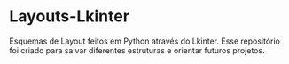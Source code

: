 # Layouts-Lkinter
Esquemas de Layout feitos em Python através do Lkinter. Esse repositório foi criado para salvar diferentes estruturas e orientar futuros projetos.
